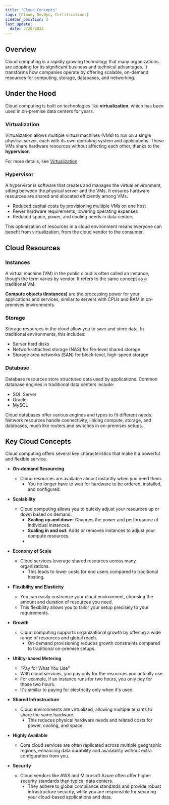 ```yaml
---
title: "Cloud Concepts"
tags: [Cloud, DevOps, Certifications]
sidebar_position: 2
last_update:
  date: 3/28/2023
---
```



## Overview

Cloud computing is a rapidly growing technology that many organizations are adopting for its significant business and technical advantages. It transforms how companies operate by offering scalable, on-demand resources for computing, storage, databases, and networking.

## Under the Hood

Cloud computing is built on technologies like **virtualization**, which has been used in on-premise data centers for years.

### Virtualization

Virtualization allows multiple virtual machines (VMs) to run on a single physical server, each with its own operating system and applications. These VMs share hardware resources without affecting each other, thanks to the **hypervisor**.

For more details, see [Virtualization](/docs/002-IT-Foundations/040-Virtualization.md).


### Hypervisor

A hypervisor is software that creates and manages the virtual environment, sitting between the physical server and the VMs. It ensures hardware resources are shared and allocated efficiently among VMs.

- Reduced capital costs by provisioning multiple VMs on one host
- Fewer hardware requirements, lowering operating expenses
- Reduced space, power, and cooling needs in data centers

This optimization of resources in a cloud environment means everyone can benefit from virtualization, from the cloud vendor to the consumer. 

## Cloud Resources 

### Instances

A virtual machine (VM) in the public cloud is often called an instance, though the term varies by vendor. It refers to the same concept as a traditional VM.

**Compute objects (Instances)** are the processing power for your applications and services, similar to servers with CPUs and RAM in on-premises environments.

### Storage

Storage resources in the cloud allow you to save and store data. In traditional environments, this includes:

- Server hard disks
- Network-attached storage (NAS) for file-level shared storage
- Storage area networks (SAN) for block-level, high-speed storage


### Database

Database resources store structured data used by applications. Common database engines in traditional data centers include:

- SQL Server
- Oracle
- MySQL

Cloud databases offer various engines and types to fit different needs. Network resources handle connectivity, linking compute, storage, and databases, much like routers and switches in on-premises setups.



## Key Cloud Concepts

Cloud computing offers several key characteristics that make it a powerful and flexible service.

- **On-demand Resourcing**

 
  - Cloud resources are available almost instantly when you need them. 
    - You no longer have to wait for hardware to be ordered, installed, and configured.

- **Scalability**

 
  - Cloud computing allows you to quickly adjust your resources up or down based on demand.
    - **Scaling up and down**: Changes the power and performance of individual instances.
    - **Scaling in and out**: Adds or removes instances to adjust your compute resources.
    - 

- **Economy of Scale**

 
  - Cloud services leverage shared resources across many organizations.
    - This leads to lower costs for end users compared to traditional hosting.

- **Flexibility and Elasticity**

    - You can easily customize your cloud environment, choosing the amount and duration of resources you need. 
    - This flexibility allows you to tailor your setup precisely to your requirements.

- **Growth**

 
  - Cloud computing supports organizational growth by offering a wide range of resources and global reach. 
    - On-demand provisioning reduces growth constraints compared to traditional on-premise setups.

- **Utility-based Metering** 

    - "Pay for What You Use"
    - With cloud services, you pay only for the resources you actually use. 
    - For example, if an instance runs for two hours, you only pay for those two hours. 
    - It's similar to paying for electricity only when it's used.

- **Shared Infrastructure**

 
  - Cloud environments are virtualized, allowing multiple tenants to share the same hardware. 
    - This reduces physical hardware needs and related costs for power, cooling, and space.

- **Highly Available**

    - Core cloud services are often replicated across multiple geographic regions, enhancing data durability and availability without extra configuration from you.

- **Security**

 
  - Cloud vendors like AWS and Microsoft Azure often offer higher security standards than typical data centers. 
    - They adhere to global compliance standards and provide robust infrastructure security, while you are responsible for securing your cloud-based applications and data.
